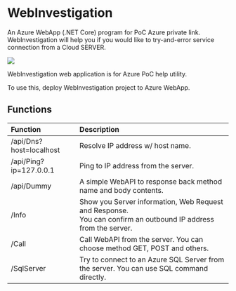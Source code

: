 # WebInvestigation
An Azure WebApp (.NET Core) program for PoC Azure private link. WebInvestigation will help you if you would like to try-and-error service connection from a Cloud SERVER.

![](https://aqtono.com/tomarika/webinvestigation/WebInvestigationIcon.png)  

WebInvestigation web application is for Azure PoC help utility.   

To use this, deploy WebInvestigation project to Azure WebApp.

## Functions

Function|Description
:--|:--
/api/Dns?host=localhost|Resolve IP address w/ host name.
/api/Ping?ip=127.0.0.1|Ping to IP address from the server.
/api/Dummy|A simple WebAPI to response back method name and body contents.
/Info|Show you Server information, Web Request and Response.<br/> You can confirm an outbound IP address from the server.
/Call|Call WebAPI from the server. You can choose method GET, POST and others.
/SqlServer|Try to connect to an Azure SQL Server from the server. You can use SQL command directly.



